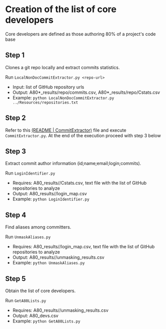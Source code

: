 # Creation of the list of core developers

Core developers are defined as those authoring 80% of a project's code base

## Step 1

Clones a git repo locally and extract commits statistics.

Run `LocalNonDocCommitExtractor.py <repo-url>`
- Input: list of GitHub repository urls
- Output: A80*_results/repo/commits.csv, A80*_results/repo/Cstats.csv
- Example: `python LocalNonDocCommitExtractor.py ../Resources/repositories.txt`

## Step 2
Refer to this [(README | CommitExtractor)](../README.md#L24) file and execute `CommitExtractor.py`.
At the end of the execution proceed with step 3 below

## Step 3

Extract commit author information (id;name;email;login;commits).

Run `LoginIdentifier.py `
- Requires: A80_results/<repo>/Cstats.csv, text file with the list of GitHub repositories to analyze
- Output: A80_results/<repo>/login_map.csv
- Example: `python LoginIdentifier.py`

## Step 4

Find aliases among committers.

Run `UnmaskAliases.py`
- Requires: A80_results/<repo>/login_map.csv,  text file with the list of GitHub repositories to analyze
- Output: A80_results/<repo>/unmasking_results.csv
- Example: `python UnmaskAliases.py`

## Step 5

Obtain the list of core developers.

Run `GetA80Lists.py`
- Requires: A80_results/<repo>/unmasking_results.csv
- Output: A80_devs.csv
- Example: `python GetA80Lists.py`
